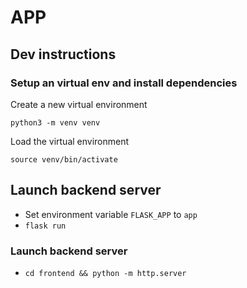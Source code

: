 # APP

## Dev instructions

### Setup an virtual env and install dependencies
Create a new virtual environment
```
python3 -m venv venv
```
Load the virtual environment
```
source venv/bin/activate
```


## Launch backend server
* Set environment variable `FLASK_APP` to `app`
* `flask run`

### Launch backend server
* `cd frontend && python -m http.server` 
